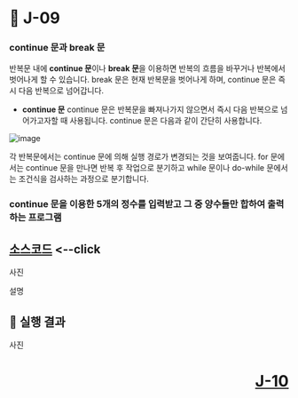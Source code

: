 # 📖 J-09

### continue 문과 break 문

반복문 내에 **continue 문**이나 **break 문**을 이용하면 반복의 흐름을 바꾸거나 반복에서 벗어나게 할 수 있습니다. break 문은 현재 반복문을 벗어나게 하며, continue 문은 즉시 다음 반복으로 넘어갑니다.

* **continue 문**
continue 문은 반복문을 빠져나가지 않으면서 즉시 다음 반복으로 넘어가고자할 때 사용됩니다. continue 문은 다음과 같이 간단히 사용합니다.

![image](https://github.com/user-attachments/assets/e0ca0f6e-84ed-436d-9c9c-9c9cf9525513)

각 반복문에서는 continue 문에 의해 실행 경로가 변경되는 것을 보여줍니다. for 문에서는 continue 문을 만나면 반복 후 작업으로 분기하고 while 문이나 do-while 문에서는 조건식을 검사하는 과정으로 분기합니다. 

### continue 문을 이용한 5개의 정수를 입력받고 그 중 양수들만 합하여 출력하는 프로그램

[소스코드](./J09_1.java) <--click
---

사진

설명

📘 실행 결과
---

사진

# <p align="right">[J-10](./J_10.md)</p>
